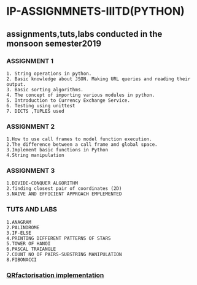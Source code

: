 # IP-ASSIGNMNETS-IIITD(PYTHON)
## assignments,tuts,labs conducted in the monsoon semester2019
### ASSIGNMENT 1 
	1. String operations in python.
	2. Basic knowledge about JSON. Making URL queries and reading their output. 
	3. Basic sorting algorithms. 
	4. The concept of importing various modules in python. 
	5. Introduction to Currency Exchange Service. 
	6. Testing using unittest
	7. DICTS ,TUPLES used
### ASSIGNMENT 2
	1.How to use call frames to model function execution. 
	2.The difference between a call frame and global space. 
	3.Implement basic functions in Python 
	4.String manipulation
### ASSIGNMENT 3
	1.DIVIDE-CONQUER ALGORITHM
	2.finding closest pair of coordinates (2D)
	3.NAIVE AND EFFICIENT APPROACH EMPLEMENTED
### TUTS AND LABS
	1.ANAGRAM
	2.PALINDROME
	3.IF-ELSE 
	4.PRINTING DIFFERENT PATTERNS OF STARS
	5.TOWER OF HANOI
	6.PASCAL TRAIANGLE
	7.COUNT NO OF PAIRS-SUBSTRING MANIPULATION
	8.FIBONACCI

### [QRfactorisation implementation](qr_factorisation.py)
